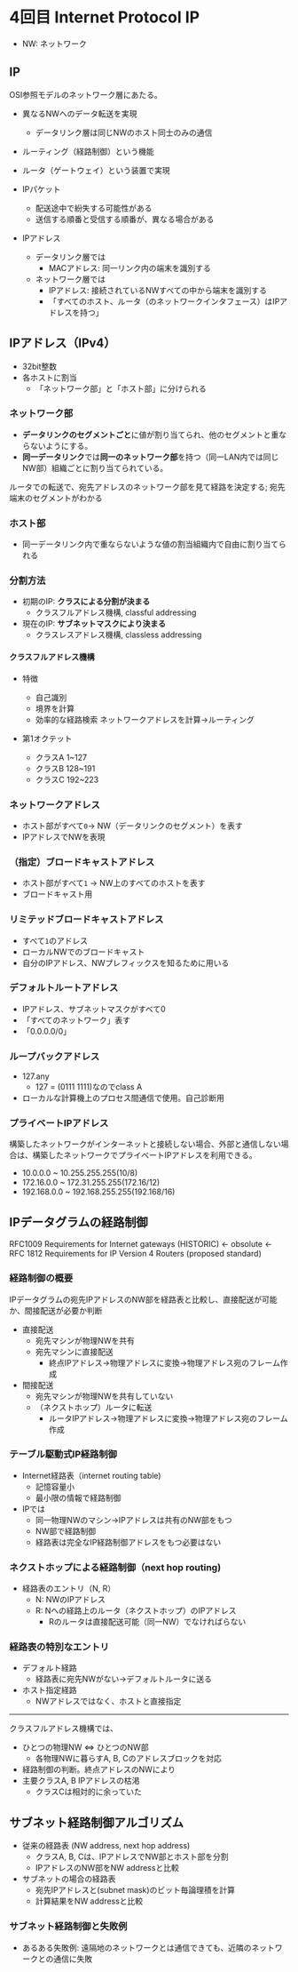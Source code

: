 # 4回目 Internet Protocol IP

- NW: ネットワーク

## IP

OSI参照モデルのネットワーク層にあたる。

- 異なるNWへのデータ転送を実現
  - データリンク層は同じNWのホスト同士のみの通信
- ルーティング（経路制御）という機能
- ルータ（ゲートウェイ）という装置で実現

- IPパケット
  - 配送途中で紛失する可能性がある
  - 送信する順番と受信する順番が、異なる場合がある
- IPアドレス
  - データリンク層では
    - MACアドレス: 同一リンク内の端末を識別する
  - ネットワーク層では
    - IPアドレス: 接続されているNWすべての中から端末を識別する
    - 「すべてのホスト、ルータ（のネットワークインタフェース）はIPアドレスを持つ」

## IPアドレス（IPv4）

- 32bit整数
- 各ホストに割当
  - 「ネットワーク部」と「ホスト部」に分けられる

### ネットワーク部

- **データリンクのセグメントごと**に値が割り当てられ、他のセグメントと重ならないようにする。
- **同一データリンク**では**同一のネットワーク部**を持つ（同一LAN内では同じNW部）組織ごとに割り当てられている。

ルータでの転送で、宛先アドレスのネットワーク部を見て経路を決定する; 宛先端末のセグメントがわかる

### ホスト部

- 同一データリンク内で重ならないような値の割当組織内で自由に割り当てられる

### 分割方法

- 初期のIP: **クラスによる分割が決まる**
  - クラスフルアドレス機構, classful addressing
- 現在のIP: **サブネットマスクにより決まる**
  - クラスレスアドレス機構, classless addressing

#### クラスフルアドレス機構

- 特徴
  - 自己識別
  - 境界を計算
  - 効率的な経路検索 ネットワークアドレスを計算→ルーティング

- 第1オクテット
  - クラスA 1~127
  - クラスB 128~191
  - クラスC 192~223

### ネットワークアドレス

- ホスト部がすべて`0`→ NW（データリンクのセグメント）を表す
- IPアドレスでNWを表現

### （指定）ブロードキャストアドレス

- ホスト部がすべて`1` → NW上のすべてのホストを表す
- ブロードキャスト用

### リミテッドブロードキャストアドレス

- すべて`1`のアドレス
- ローカルNWでのブロードキャスト
- 自分のIPアドレス、NWプレフィックスを知るために用いる

### デフォルトルートアドレス

- IPアドレス、サブネットマスクがすべて0
- 「すべてのネットワーク」表す
- 「0.0.0.0/0」

### ループバックアドレス

- 127.any
  - 127 = (0111 1111)なのでclass A
- ローカルな計算機上のプロセス間通信で使用。自己診断用

### プライベートIPアドレス

構築したネットワークがインターネットと接続しない場合、外部と通信しない場合は、構築したネットワークでプライベートIPアドレスを利用できる。

- 10.0.0.0 ~ 10.255.255.255(10/8)
- 172.16.0.0 ~ 172.31.255.255(172.16/12)
- 192.168.0.0 ~ 192.168.255.255(192.168/16)

## IPデータグラムの経路制御

RFC1009 Requirements for Internet gateways (HISTORIC)
← obsolute
← RFC 1812 Requirements for IP Version 4 Routers (proposed standard)

### 経路制御の概要

IPデータグラムの宛先IPアドレスのNW部を経路表と比較し、直接配送が可能か、間接配送が必要か判断

- 直接配送
  - 宛先マシンが物理NWを共有
  - 宛先マシンに直接配送
    - 終点IPアドレス→物理アドレスに変換→物理アドレス宛のフレーム作成
- 間接配送
  - 宛先マシンが物理NWを共有していない
  - （ネクストホップ）ルータに転送
    - ルータIPアドレス→物理アドレスに変換→物理アドレス宛のフレーム作成

### テーブル駆動式IP経路制御

- Internet経路表（internet routing table)
  - 記憶容量小
  - 最小限の情報で経路制御
- IPでは
  - 同一物理NWのマシン→IPアドレスは共有のNW部をもつ
  - NW部で経路制御
  - 経路表は完全なIP経路制御アドレスをもつ必要はない

### ネクストホップによる経路制御（next hop routing)

- 経路表のエントリ（N, R）
  - N: NWのIPアドレス
  - R: Nへの経路上のルータ（ネクストホップ）のIPアドレス
    - Rのルータは直接配送可能（同一NW）でなければらない

### 経路表の特別なエントリ

- デフォルト経路
  - 経路表に宛先NWがない→デフォルトルータに送る
- ホスト指定経路
  - NWアドレスではなく、ホストと直接指定

---

クラスフルアドレス機構では、

- ひとつの物理NW ⇔ ひとつのNW部
  - 各物理NWに暮らすA, B, Cのアドレスブロックを対応
- 経路制御の判断。終点アドレスのNWにより
- 主要クラスA, B IPアドレスの枯渇
  - クラスCは相対的に余っていた

## サブネット経路制御アルゴリズム

- 従来の経路表 (NW address, next hop address)
  - クラスA, B, Cは、IPアドレスでNW部とホスト部を分割
  - IPアドレスのNW部をNW addressと比較
- サブネットの場合の経路表
  - 宛先IPアドレスと(subnet mask)のビット毎論理積を計算
  - 計算結果をNW addressと比較

### サブネット経路制御と失敗例

- あるある失敗例: 遠隔地のネットワークとは通信できても、近隣のネットワークとの通信に失敗
